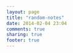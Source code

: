 ```yaml
---
layout: page
title: "random-notes"
date: 2014-02-04 23:04
comments: true
sharing: true
footer: true
---
```

